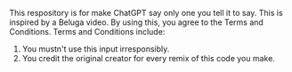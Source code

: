 This respository is for make ChatGPT say only one you tell it to say. This is inspired by a Beluga video.
By using this, you agree to the Terms and Conditions.
Terms and Conditions include:
1) You mustn't use this input irresponsibly.
2) You credit the original creator for every remix of this code you make.
